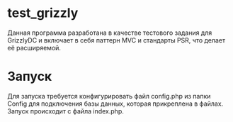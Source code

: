 # test_grizzly
Данная программа разработана в качестве тестового задания для GrizzlyDC и включает в себя паттерн MVC и стандарты PSR, что делает её расширяемой.
# Запуск
Для запуска требуется конфигурировать файл config.php из папки Config для подключения базы данных, которая прикреплена в файлах.
Запуск происходит с файла index.php.